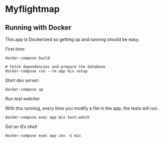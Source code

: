 # Myflightmap

## Running with Docker

This app is Dockerized so getting up and running should be easy.

*First time:*

```shell
docker-compose build

# fetch dependencies and prepare the database
docker-compose run --rm app mix setup
```

*Start dev server:*

```shell
docker-compose up
```

*Run test watcher*

With this running, every time you modify a file in the app, the tests will run.

```shell
docker-compose exec app mix test.watch
```

*Get an IEx shell*

```shell
docker-compose exec app iex -S mix
```
